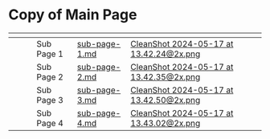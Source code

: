 # Copy of Main Page

<table data-card-size="large" data-view="cards"><thead><tr><th></th><th></th><th></th><th></th><th data-hidden data-card-target data-type="content-ref"></th><th data-hidden data-card-cover data-type="files"></th></tr></thead><tbody><tr><td></td><td></td><td></td><td>Sub Page 1</td><td><a href="sub-page-1.md">sub-page-1.md</a></td><td><a href="../.gitbook/assets/CleanShot 2024-05-17 at 13.42.24@2x.png">CleanShot 2024-05-17 at 13.42.24@2x.png</a></td></tr><tr><td></td><td></td><td></td><td>Sub Page 2</td><td><a href="sub-page-2.md">sub-page-2.md</a></td><td><a href="../.gitbook/assets/CleanShot 2024-05-17 at 13.42.35@2x.png">CleanShot 2024-05-17 at 13.42.35@2x.png</a></td></tr><tr><td></td><td></td><td></td><td>Sub Page 3</td><td><a href="../main-page/sub-page-3.md">sub-page-3.md</a></td><td><a href="../.gitbook/assets/CleanShot 2024-05-17 at 13.42.50@2x.png">CleanShot 2024-05-17 at 13.42.50@2x.png</a></td></tr><tr><td></td><td></td><td></td><td>Sub Page 4</td><td><a href="../main-page/sub-page-4/sub-page-4.md">sub-page-4.md</a></td><td><a href="../.gitbook/assets/CleanShot 2024-05-17 at 13.43.02@2x.png">CleanShot 2024-05-17 at 13.43.02@2x.png</a></td></tr></tbody></table>
